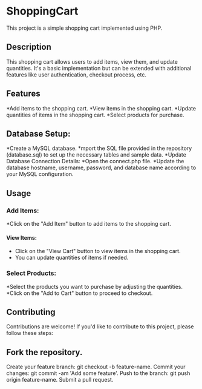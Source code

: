 # ShoppingCart

This project is a simple shopping cart implemented using PHP.

## Description

This shopping cart allows users to add items, view them, and update quantities. It's a basic implementation but can be extended with additional features like user authentication, checkout process, etc.


## Features
*Add items to the shopping cart.
*View items in the shopping cart.
*Update quantities of items in the shopping cart.
*Select products for purchase.


## Database Setup:

*Create a MySQL database.
*mport the SQL file provided in the repository (database.sql) to set up the necessary tables and sample data.
*Update Database Connection Details:
*Open the connect.php file.
*Update the database hostname, username, password, and database name according to your MySQL configuration.

## Usage
### Add Items:

*Click on the "Add Item" button to add items to the shopping cart.
#### View Items:
* Click on the "View Cart" button to view items in the shopping cart.
* You can update quantities of items if needed.


### Select Products:
*Select the products you want to purchase by adjusting the quantities.
*Click on the "Add to Cart" button to proceed to checkout.

## Contributing
Contributions are welcome! If you'd like to contribute to this project, please follow these steps:

## Fork the repository.
Create your feature branch: git checkout -b feature-name.
Commit your changes: git commit -am 'Add some feature'.
Push to the branch: git push origin feature-name.
Submit a pull request.
